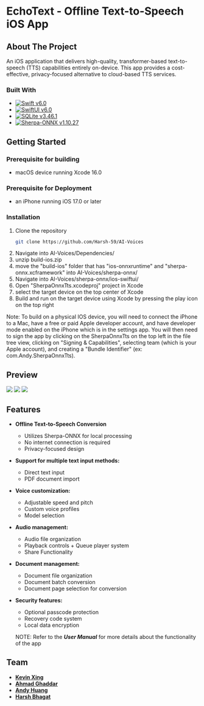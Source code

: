 # EchoText - Offline Text-to-Speech iOS App

## About The Project

An iOS application that delivers high-quality, transformer-based text-to-speech (TTS) capabilities entirely on-device. This app provides a cost-effective, privacy-focused alternative to cloud-based TTS services.

### Built With
* [![Swift v6.0][Swift-v]](https://www.swift.org/)
* [![SwiftUI v6.0][SwiftUI-v]](https://developer.apple.com/xcode/swiftui/)
* [![SQLite v3.46.1][SQLite-v]](https://www.sqlite.org/index.html)
* [![Sherpa-ONNX v1.10.27][Sherpa-v]](https://github.com/k2-fsa/sherpa-onnx)

## Getting Started

### Prerequisite for building
* macOS device running Xcode 16.0

### Prerequisite for Deployment
* an iPhone running iOS 17.0 or later

### Installation

1. Clone the repository
   ```sh
   git clone https://github.com/Harsh-59/AI-Voices
   ```
2. Navigate into AI-Voices/Dependencies/
3. unzip build-ios.zip
4. move the "build-ios" folder that has "ios-onnxruntime" and "sherpa-onnx.xcframework" into AI-Voices/sherpa-onnx/
5. Navigate into AI-Voices/sherpa-onnx/ios-swiftui/
6. Open "SherpaOnnxTts.xcodeproj" project in Xcode
7. select the target device on the top center of Xcode
8. Build and run on the target device using Xcode by pressing the play icon on the top right

Note: To build on a physical IOS device, you will need to connect the iPhone to a Mac, have a free or paid Apple developer account, and have developer mode enabled on the iPhone which is in the settings app. You will then need to sign the app by clicking on the SherpaOnnxTts on the top left in the file tree view, clicking on "Signing & Capabilities", selecting team (which is your Apple account), and creating a "Bundle Identifier" (ex: com.Andy.SherpaOnnxTts).
## Preview

![](Documents/images/EchoText%20image%201.png)
![](Documents/images/EchoText%20image%202.png)
![](Documents/images/EchoText%20image%203.png)

## Features
- **Offline Text-to-Speech Conversion**
  - Utilizes Sherpa-ONNX for local processing
  - No internet connection is required
  - Privacy-focused design
- **Support for multiple text input methods:**
  - Direct text input
  - PDF document import
- **Voice customization:**
  - Adjustable speed and pitch
  - Custom voice profiles
  - Model selection
- **Audio management:**
  - Audio file organization
  - Playback controls + Queue player system
  - Share Functionality
- **Document management:**
  - Document file organization
  - Document batch conversion
  - Document page selection for conversion
- **Security features:**
  - Optional passcode protection
  - Recovery code system
  - Local data encryption

  NOTE: Refer to the ***User Manual*** for more details about the functionality of the app

## Team
* **[Kevin Xing](https://github.com/yosunkx)**
* **[Ahmad Ghaddar](https://github.com/NoshGiven)**
* **[Andy Huang](https://github.com/AndyHCode)**
* **[Harsh Bhagat](https://github.com/Harsh-59)**

<!-- MARKDOWN LINKS & IMAGES -->
[Swift-v]: https://img.shields.io/badge/Swift_6.0-FA7343?style=for-the-badge&logo=swift&logoColor=white
[SwiftUI-v]: https://img.shields.io/badge/SwiftUI_6.0-blue?style=for-the-badge&logo=swift&logoColor=white
[SQLite-v]: https://img.shields.io/badge/SQLite_3.46.1-07405E?style=for-the-badge&logo=sqlite&logoColor=white
[Sherpa-v]: https://img.shields.io/badge/Sherpa--ONNX_1.10.27-FF6B6B?style=for-the-badge
